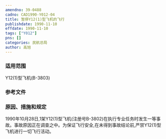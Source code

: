 ```yaml
---
amendno: 39-0488  
cadno: CAD1990-Y012-04  
title: 暂停Y12(1)型飞机的飞行  
publishdate: 1990-11-10  
effdate: 1990-11-10  
tags: ["Y012"]  
pns: []  
categories: 民航总局  
author: 高旭  
---
```

  
### 适用范围  
Y12(1)型飞机(B-3803)  
  
<!--more-->  
### 参考文件  
  
### 原因、措施和规定  
1990年10月28日,1架Y12(1)型飞机(注册号B-3802)在执行专业任务时发生一等事故。事故原因正在调查之中。为保证飞行安全,在未得到事故结论前,严禁Y12(1)型飞机进行一切飞行活动。  
